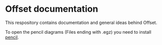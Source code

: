 # Offset documentation

This respository contains documentation and general ideas behind Offset.

To open the pencil diagrams (Files ending with .egz) you need to install
[pencil](https://pencil.evolus.vn/).

